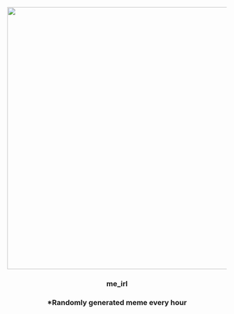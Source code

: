 <p align="center">
        <img src="https://i.redd.it/wkkmfcex2pc91.jpg" width="600" height="600">
        </p>
        <h3 align="center">me_irl</h3>
        <h3 align="center">*Randomly generated meme every hour</h3>
    